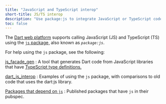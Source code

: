 ```yaml
---
title: "JavaScript and TypeScript interop"
short-title: JS/TS interop
description: "Use package:js to integrate JavaScript or TypeScript code into your Dart web app."
toc: false
---
```


The [Dart web platform](/platforms/) supports calling
JavaScript (JS) and TypeScript (TS) using the [`js`
package,]({{site.pub-pkg}}/js) also known as _`package:js`_.

For help using the `js` package, see the following:

[js_facade_gen](https://github.com/dart-lang/js_facade_gen)
: A tool that generates Dart code from JavaScript libraries that have
  [TypeScript type definitions.](http://definitelytyped.org/)

[dart_js_interop](https://github.com/matanlurey/dart_js_interop)
: Examples of using the `js` package,
  with comparisons to old code that uses the dart:js library.

[Packages that depend on `js`]({{site.pub}}?q=dependency%3Ajs)
: Published packages that have `js` in their pubspec.
